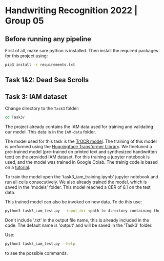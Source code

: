 # Handwriting Recognition 2022 | Group 05

## Before running any pipeline

First of all, make sure python is installed. 
Then install the required packages for this project using:

```bash
pip3 install -r requirements.txt
```

## Task 1&2: Dead Sea Scrolls



## Task 3: IAM dataset

Change directory to the `Task3` folder:

```bash
cd Task3/
```

The project already contains the IAM data used for training and validating our model. This data is in the  `IAM-data` folder.

The model used for this task is the [TrOCR model](https://arxiv.org/abs/2109.10282). The training of this model is performed using the [Huggingface Transformer Library](https://huggingface.co/docs/transformers/model_doc/trocr). We finetuned a pre-trained model (pre-trained on printed text and synthesized handwritten text) on the provided IAM dataset.
For this training a jupyter notebook is used, and the model was trained in Google Colab. The trainig code is based on a [tutorial](https://github.com/NielsRogge/Transformers-Tutorials/tree/master/TrOCR).

To train the model open the 'task3_iam_training.ipynb' jupyter notebook and run all cells consecutively. We also already trained the model, which is saved in the 'models' folder. This model reached a CER of 6.1 on the test data.

This trained model can also be invoked on new data. To do this use:

```bash
python3 task3_iam_test.py --input_dir <path to directory containing the images> --output <name of output txt file>
```
Don't include '.txt' in the output file name, this is already included in the code. The default name is 'output' and will be saved in the 'Task3' folder.

Use:

```bash
python3 task3_iam_test.py --help
```

to see the possible commands.
